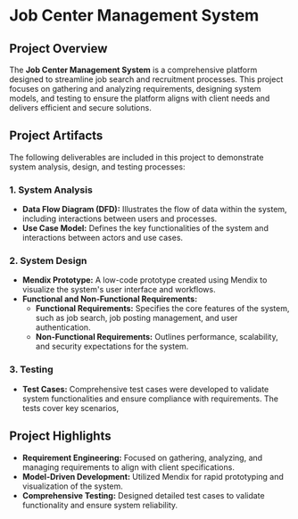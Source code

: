 # Job Center Management System

## Project Overview
The **Job Center Management System** is a comprehensive platform designed to streamline job search and recruitment processes. This project focuses on gathering and analyzing requirements, designing system models, and testing to ensure the platform aligns with client needs and delivers efficient and secure solutions.

## Project Artifacts
The following deliverables are included in this project to demonstrate system analysis, design, and testing processes:

### 1. **System Analysis**
- **Data Flow Diagram (DFD):** Illustrates the flow of data within the system, including interactions between users and processes.
- **Use Case Model:** Defines the key functionalities of the system and interactions between actors and use cases.

### 2. **System Design**
- **Mendix Prototype:** A low-code prototype created using Mendix to visualize the system's user interface and workflows.
- **Functional and Non-Functional Requirements:**
  - **Functional Requirements:** Specifies the core features of the system, such as job search, job posting management, and user authentication.
  - **Non-Functional Requirements:** Outlines performance, scalability, and security expectations for the system.

### 3. **Testing**
- **Test Cases:** Comprehensive test cases were developed to validate system functionalities and ensure compliance with requirements. The tests cover key scenarios, 

## Project Highlights
- **Requirement Engineering:** Focused on gathering, analyzing, and managing requirements to align with client specifications.
- **Model-Driven Development:** Utilized Mendix for rapid prototyping and visualization of the system.
- **Comprehensive Testing:** Designed detailed test cases to validate functionality and ensure system reliability.

